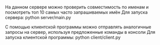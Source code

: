 На данном сервере можно проверить совместимость по именам и посмотреть топ 10 самых часто запрашиваемых имён
Для запуска сервера: python server/main.py

С помощью клиентской программы можно отправлять аналогичные запросы на сервер, используя предложенные команды в консоли
Для запуска клиентской программы: python client/client.py

